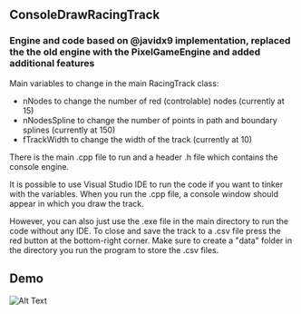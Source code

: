 ## ConsoleDrawRacingTrack
### Engine and code based on @javidx9 implementation, replaced the the old engine with the PixelGameEngine and added additional features

Main variables to change in the main RacingTrack class:
* nNodes to change the number of red (controlable) nodes (currently at 15)
* nNodesSpline to change the number of points in path and boundary splines (currently at 150)
* fTrackWidth to change the width of the track (currently at 10)

There is the main .cpp file to run and a header .h file which contains the console engine.

It is possible to use Visual Studio IDE to run the code if you want to tinker with the variables. When you run the .cpp file, a console window should appear in which you draw the track. 

However, you can also just use the .exe file in the main directory to run the code without any IDE. To close and save the track to a .csv file press the red button at the bottom-right corner. Make sure to create a "data" folder in the directory you run the program to store the .csv files.

## Demo

![Alt Text](https://github.com/jonaititas/ConsoleDrawRacingTrack/blob/master/demo.gif)
